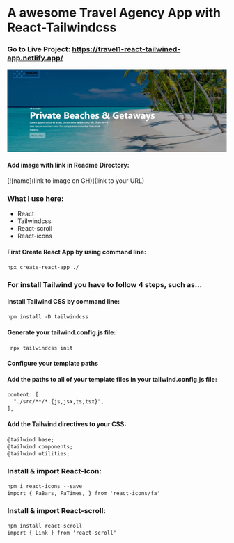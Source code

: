 # A awesome Travel Agency App with React-Tailwindcss

### Go to Live Project: https://travel1-react-tailwined-app.netlify.app/

[![image](Image.jpeg)](https://travel1-react-tailwined-app.netlify.app/)

#### Add image with link in Readme Directory:
[![name](link to image on GH)](link to your URL)

### What I use here:
* React
* Tailwindcss
* React-scroll
* React-icons

#### First Create React App by using command line:

    npx create-react-app ./

### For install Tailwind you have to follow 4 steps, such as...

#### Install Tailwind CSS by command line:

    npm install -D tailwindcss

#### Generate your tailwind.config.js file:

     npx tailwindcss init

#### Configure your template paths
#### Add the paths to all of your template files in your tailwind.config.js file:

    content: [
      "./src/**/*.{js,jsx,ts,tsx}",
    ],
  
 #### Add the Tailwind directives to your CSS:
    @tailwind base;
    @tailwind components;
    @tailwind utilities;
 
 ### Install & import React-Icon:
    npm i react-icons --save
    import { FaBars, FaTimes, } from 'react-icons/fa'
 
### Install & import React-scroll:
    npm install react-scroll
    import { Link } from 'react-scroll'
